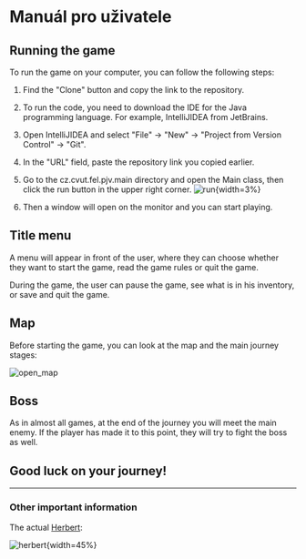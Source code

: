 
# Manuál pro uživatele
## Running the game

To run the game on your computer, you can follow the following steps:

1. Find the "Clone" button and copy the link to the repository.

2. To run the code, you need to download the IDE for the Java programming language. For example, IntelliJIDEA from JetBrains.

3. Open IntelliJIDEA and select "File" -> "New" -> "Project from Version Control" -> "Git".

4. In the "URL" field, paste the repository link you copied earlier.

5. Go to the cz.cvut.fel.pjv.main directory and open the Main class, then click the run button in the upper right corner. ![run](uploads/a0cc1259e6030217cfcb40cc6d72cc5f/run.png){width=3%}

6. Then a window will open on the monitor and you can start playing.

## Title menu
A menu will appear in front of the user, where they can choose whether they want to start the game, read the game rules or quit the game.

During the game, the user can pause the game, see what is in his inventory, or save and quit the game.

## Map
Before starting the game, you can look at the map and the main journey stages:

![open_map](uploads/c42640b799e03509f060967b5138fff3/open_map.jpg)

## Boss

As in almost all games, at the end of the journey you will meet the main enemy. If the player has made it to this point, they will try to fight the boss as well.

## Good luck on your journey!


---------------
### Other important information
The actual [Herbert](https://www.youtube.com/shorts/vpQ1OVmMCkY):

![herbert](uploads/3b51573ab70b7d0c849e9f453d00c20e/herbert.png){width=45%}
